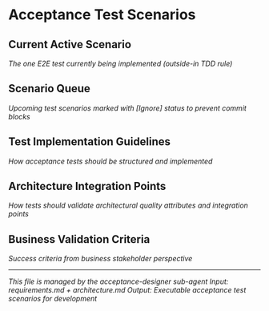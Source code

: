 # Acceptance Test Scenarios

## Current Active Scenario
*The one E2E test currently being implemented (outside-in TDD rule)*

## Scenario Queue
*Upcoming test scenarios marked with [Ignore] status to prevent commit blocks*

## Test Implementation Guidelines
*How acceptance tests should be structured and implemented*

## Architecture Integration Points
*How tests should validate architectural quality attributes and integration points*

## Business Validation Criteria
*Success criteria from business stakeholder perspective*

---
*This file is managed by the acceptance-designer sub-agent*
*Input: requirements.md + architecture.md*
*Output: Executable acceptance test scenarios for development*